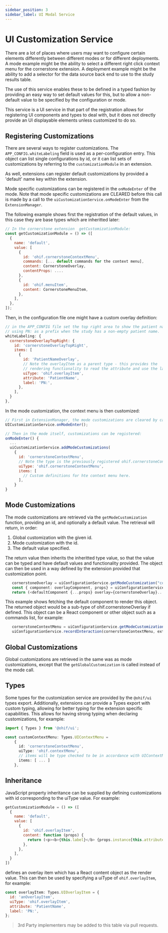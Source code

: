 ```yaml
---
sidebar_position: 3
sidebar_label: UI Modal Service
---
```

# UI Customization Service

There are a lot of places where users may want to configure certain elements
differently between different modes or for different deployments.  A mode
example might be the ability to select a different right click context menu
for the cornerstone extension.  A deployment example might be the ability to add
a selector for the data source back end to use to the study results table.

The use of this service enables these to be defined in a typed fashion by
providing an easy way to set default values for this, but to allow a non-default value to be specified by the configuration or mode.

This service is a UI service in that part of the registration allows for registering
UI components and types to deal with, but it does not directly provide an UI
displayable elements unless customized to do so.

## Registering Customizations
There are several ways to register customizations.  The `APP_CONFIG.whiteLabeling`
field is used as a per-configuration entry.  This object can list single
configurations by id, or it can list sets of customizations by referring to
the `customizationModule` in an extension.

As well, extensions can register default customizations by provided a 'default'
name key within the extension.

Mode specific customizations can be registered in the `onModeEnter` of the mode.
Note that mode specific customizations are CLEARED before this call is made
by a call to the `uiCustomizationService.onModeEnter` from the `ExtensionManager`.

The following example shows first the registration of the default values,
in this case they are base types which are inheritted later:

```js
// In the cornerstone extension  getCustomizationModule:
const getCustomizationModule = () => ([
  {
    name: 'default',
    value: [
      {
        id: 'ohif.cornerstoneContextMenu',
        commands: [... default commands for the context menu],
        content: CornerstoneOverlay,
        contentProps: ....
      },
      {
        id: 'ohif.menuItem',
        content: CornerstoneMenuItem,
      },
    ],
  },
]);
```

Then, in the configuration file one might have a custom overlay definition:

```js
// in the APP_CONFIG file set the top right area to show the patient name
// using PN: as a prefix when the study has a non-empty patient name.
whiteLabeling: {
  cornerstoneOverlayTopRight: {
    id: 'cornerstoneOverlayTopRight',
    items: [
      {
        id: 'PatientNameOverlay',
        // Note the overlayItem as a parent type - this provides the
        // rendering functionality to read the attribute and use the label.
        uiType: 'ohif.overlayItem',
        attribute: 'PatientName',
        label: 'PN:',
      },
    ],
  }
},
```

In the mode customization, the context menu is then customized:

```js
// First in ExtensionManager, the mode customizations are cleared by calling:
UICustomizationService.onModeEnter();

// Then in the mode itself, customizations can be registered:
onModeEnter() {
  ...
  uiCustomizationService.addModeCustomizations(
    {
      id: 'cornerstoneContextMenu',
      // Note the type is the previously registered ohif.cornerstoneContextMenu
      uiType: 'ohif.cornerstoneContextMenu',
      items: [
        // Custom definitions for hte context menu here.
      ],
    }
}
```

## Mode Customizations
The mode customizations are retrieved via the `getModeCustomization` function,
providing an id, and optionally a default value.  The retrieval will return,
in order:

1. Global customization with the given id.
2. Mode customization with the id.
3. The default value specified.

The return value then inherits the inheritted type value, so that the value can
be typed and have default values and functionality provided.  The object
can then be used in a way defined by the extension provided that customization
point.

```ts
   cornerstoneOverlay = uiConfigurationService.getModeCustomization("cornerstoneOverlay", {uiType: "ohif.cornerstoneOverlay", ...});
   const { component: overlayComponent, props} = uiConfigurationService.getComponent(cornerstoneOverlay);
   return (<defaultComponent {...props} overlay={cornerstoneOverlay}....></defaultComponent>);
```

This example shows fetching the default component to render this object.  The
returned object would be a sub-type of ohif.cornerstoneOverlay if defined.  This
object can be a React component or other object such as a commands list, for
example:


```ts
   cornerstoneContextMenu = uiConfigurationService.getModeCustomization("cornerstoneContextMenu", defaultMenu);
   uiConfigurationService.recordInteraction(cornerstoneContextMenu, extraProps);
```

## Global Customizations
Global customizations are retrieved in the same was as mode customizations, except
that the `getGlobalCustomization` is called instead of the mode call.

## Types
Some types for the customization service are provided by the `@ohif/ui` types
export.  Additionally, extensions can provide a Types export with custom
typing, allowing for better typing for the extension specific capabilities.
This allows for having strong typing when declaring customizations, for example:

```ts
import { Types } from '@ohif/ui';

const customContextMenu: Types.UIContextMenu =
    {
      id: 'cornerstoneContextMenu',
      uiType: 'ohif.contextMenu',
      // items will be type checked to be in accordance with UIContextMenu.items
      items: [ ... ]
    },
```

## Inheritance
JavaScript  property inheritance can be supplied by defining customizations
with id corresponding to the uiType value.  For example:

```js
getCustomizationModule = () => ([
  {
    name: 'default',
    value: [
      {
        id: 'ohif.overlayItem',
        content: function (props) {
          return (<p><b>{this.label}</b> {props.instance[this.attribute]}</p>)
        },
      },
    ],
  }
])
```

defines an overlay item which has a React content object as the render value.
This can then be used by specifying a uiType of `ohif.overlayItem`, for example:

```js
const overlayItem: Types.UIOverlayItem = {
  id: 'anOverlayItem',
  uiType: 'ohif.overlayItem',
  attribute: 'PatientName',
  label: 'PN:',
};
```

> 3rd Party implementers may be added to this table via pull requests.

<!--
  LINKS
-->

<!-- prettier-ignore-start -->
[interface]: https://github.com/OHIF/Viewers/blob/master/platform/core/src/services/UIModalService/index.js
[modal-provider]: https://github.com/OHIF/Viewers/blob/master/platform/ui/src/contextProviders/ModalProvider.js
[modal-consumer]: https://github.com/OHIF/Viewers/tree/master/platform/ui/src/components/ohifModal
[ux-article]: https://uxplanet.org/best-practices-for-modals-overlays-dialog-windows-c00c66cddd8c
<!-- prettier-ignore-end -->
